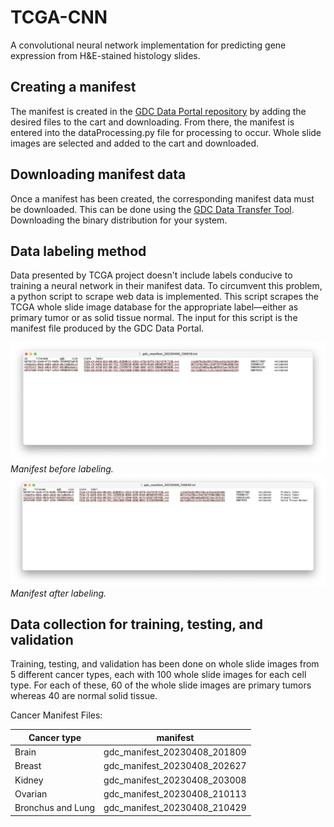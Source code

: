# TCGA-CNN
A convolutional neural network implementation for predicting gene expression from H&amp;E-stained histology slides.

## Creating a manifest

The manifest is created in the [GDC Data Portal repository](https://portal.gdc.cancer.gov/repository) by adding the
desired files to the cart and downloading. From there, the manifest is entered into the dataProcessing.py file for
processing to occur. Whole slide images are selected and added to the cart and downloaded.

## Downloading manifest data

Once a manifest has been created, the corresponding manifest data must be downloaded. This can be done using the
[GDC Data Transfer Tool](https://gdc.cancer.gov/access-data/gdc-data-transfer-tool). Downloading the binary
distribution for your system.

## Data labeling method

Data presented by TCGA project doesn't include labels conducive to training a neural network in their manifest data.
To circumvent this problem, a python script to scrape web data is implemented. This script scrapes the TCGA whole slide
image database for the appropriate label—either as primary tumor or as solid tissue normal. The input for this script
is the manifest file produced by the GDC Data Portal.

![Alt text](images/exampleManifestBeforeLabeling.png "Manifest before labeling")
_Manifest before labeling._
![Alt text](images/exampleManifesetAfterLabeling.png "Manifest after labeling")
_Manifest after labeling._

## Data collection for training, testing, and validation

Training, testing, and validation has been done on whole slide images from 5 different cancer types, each with 100
whole slide images for each cell type. For each of these, 60 of the whole slide images are primary tumors whereas 40 are
normal solid tissue.

Cancer Manifest Files:

| Cancer type       | manifest                     |
|-------------------|------------------------------|
| Brain             | gdc_manifest_20230408_201809 |
| Breast            | gdc_manifest_20230408_202627 |
| Kidney            | gdc_manifest_20230408_203008 |
| Ovarian           | gdc_manifest_20230408_210113 |
| Bronchus and Lung | gdc_manifest_20230408_210429 |